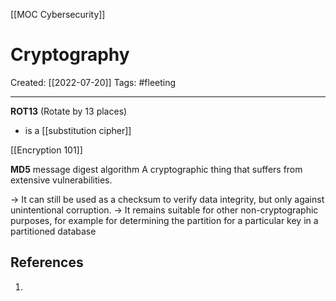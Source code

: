 [[MOC Cybersecurity]]

# Cryptography
Created:  [[2022-07-20]]
Tags: #fleeting 

---
**ROT13** (Rotate by 13 places)
- is a [[substitution cipher]]


[[Encryption 101]]


**MD5** message digest algorithm
A cryptographic thing that suffers from extensive vulnerabilities. 

-> It can still be used as a checksum to verify data integrity, but only against unintentional corruption. 
-> It remains suitable for other non-cryptographic purposes, for example for determining the partition for a particular key in a partitioned database






## References
1. 